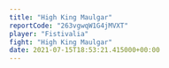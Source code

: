 ```yaml
---
title: "High King Maulgar"
reportCode: "263vgwqW1G4jMVXT"
player: "Fistivalia"
fight: "High King Maulgar"
date: 2021-07-15T18:53:21.415000+00:00
---
```

